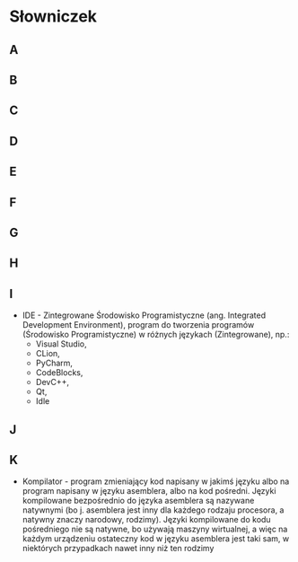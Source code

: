 # Słowniczek
## A


## B


## C


## D


## E


## F


## G


## H


## I
* IDE - Zintegrowane Środowisko Programistyczne (ang. Integrated Development Environment),
program do tworzenia programów (Środowisko Programistyczne) w 
różnych językach (Zintegrowane), np.:
  * Visual Studio,
  * CLion,
  * PyCharm,
  * CodeBlocks,
  * DevC++,
  * Qt,
  * Idle
## J


## K
* Kompilator - program zmieniający kod napisany w jakimś języku albo na program napisany w języku asemblera, albo na kod pośredni.
Języki kompilowane bezpośrednio do języka asemblera są nazywane natywnymi (bo j. asemblera jest inny dla każdego rodzaju procesora,
a natywny znaczy narodowy, rodzimy).
Języki kompilowane do kodu pośredniego nie są natywne,
bo używają maszyny wirtualnej, a więc na każdym urządzeniu ostateczny kod w języku asemblera jest taki sam, w niektórych przypadkach nawet inny niż ten rodzimy